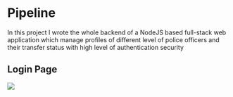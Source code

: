 # Pipeline

In this project I wrote the whole backend of a NodeJS based full-stack web application which manage profiles of different level of police officers and their transfer status with high level of authentication security

## Login Page

![]("login_page.png")






